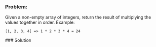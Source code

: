 ### Problem:
<p>Given a non-empty array of integers, return the result of multiplying the values together in order. Example:</p>
<pre><code>[1, 2, 3, 4] =&gt; 1 * 2 * 3 * 4 = 24</code></pre>
### Solution